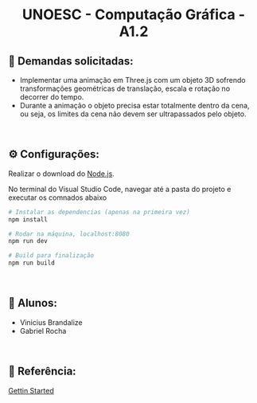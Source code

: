 <h1 align='center'>UNOESC - Computação Gráfica - A1.2</h1>

## 📝 Demandas solicitadas:   
  - Implementar uma animação em Three.js com um objeto 3D sofrendo transformações geométricas de translação, escala e rotação no decorrer do tempo. 
  - Durante a animação o objeto precisa estar totalmente dentro da cena, ou seja, os limites da cena não devem ser ultrapassados pelo objeto.

<br>

## ⚙️ Configurações:
Realizar o download do [Node.js](https://nodejs.org/en/download/).

No terminal do Visual Studio Code, navegar até a pasta do projeto e executar os comnados abaixo

``` bash
# Instalar as dependencias (apenas na primeira vez)
npm install

# Rodar na máquina, localhost:8080
npm run dev

# Build para finalização
npm run build
```
<br>

## 🤵 Alunos:

  - Vinicius Brandalize 
  - Gabriel Rocha

<br>

## 🧮 Referência:

[Gettin Started](https://github.com/designcourse/threejs-webpack-starter)
